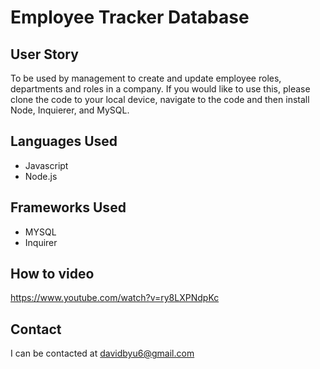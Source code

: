 # Employee Tracker Database

## User Story
To be used by management to create and update employee roles, departments and roles in a company. If you would like to use this, please clone the code to your local device, navigate to the code and then install Node, Inquierer, and MySQL.

## Languages Used
- Javascript
- Node.js

## Frameworks Used
- MYSQL 
- Inquirer

## How to video
https://www.youtube.com/watch?v=ry8LXPNdpKc

## Contact
I can be contacted at davidbyu6@gmail.com
